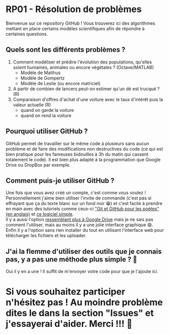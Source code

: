 # RP01 - Résolution de problèmes
Bienvenue sur ce repository GitHub ! Vous trouverez ici des algorithmes mettant en place certains modèles scientifiques afin de répondre à certaines questions.
## Quels sont les différents problèmes ?
1. Comment modéliser et prédire l'évolution des populations, qu'elles soient humaines, animales ou encore végétales ? (Octave/MATLAB)
    - Modèle de Malthus
    - Modèle de Gompertz
    - Modèle de Leslie (ou encore matriciel)
2. A partir de combien de lancers peut-on estimer qu'un dé est trucqué ? (R)
3. Comparaison d'offres d'achat d'une voiture avec le taux d'intérêt puis la valeur actuelle (R)
    - quand on garde la voiture
    - quand on rend la voiture
## Pourquoi utiliser GitHub ?
GitHub permet de travailler sur le même code à plusieurs sans aucun problème et de faire des modifications non destructives du code (ce qui est bien pratique pour les fameuses bidouilles à 3h du matin qui cassent totalement le code). Il est bien plus adapté à la programmation que Google Drive ou DropBox par exemple.
## Comment puis-je utiliser GitHub ?
Une fois que vous avez créé un compte, c'est comme vous voulez !  
Personnellement j'aime bien utiliser l'invite de commande (c'est pas si effrayant que ça du texte blanc sur un fond noir 😁) et c'est facile à prendre en main avec des tutoriels comme ceux-ci ["Git et GitHub pour les poètes" (en anglais)](https://www.youtube.com/watch?v=BCQHnlnPusY&list=PLRqwX-V7Uu6ZF9C0YMKuns9sLDzK6zoiV) et [ce logiciel simple](https://gitforwindows.org/).  
Il y a aussi l'option [ressemblant plus à Google Drive](https://desktop.github.com/) mais je ne sais pas comment l'utiliser, mais au moins il y a une jolie interface graphique 😄.  
Enfin il y a l'option sans rien installer du tout en utilisant l'interface web pour télécharger les fichiers et les uploader.
## J'ai la flemme d'utiliser des outils que je connais pas, y a pas une méthode plus simple ? 🤔
Oui il y en a une ! Il suffit de m'envoyer votre code pour que je l'ajoute ici.
# Si vous souhaitez participer n'hésitez pas ! Au moindre problème dites le dans la section "Issues" et j'essayerai d'aider. Merci !!! 🙇
